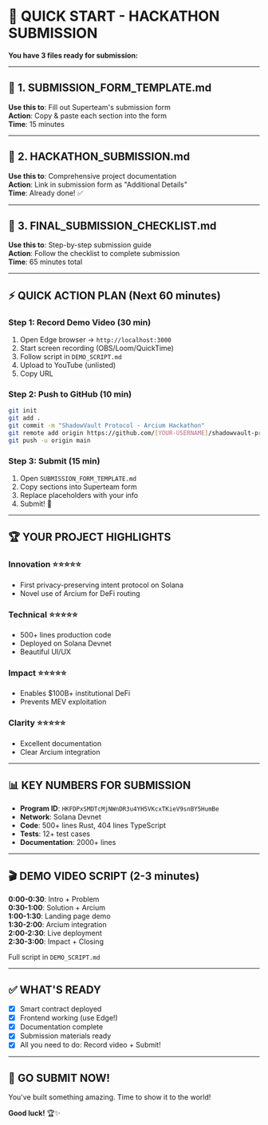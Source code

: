 # 🎯 QUICK START - HACKATHON SUBMISSION

**You have 3 files ready for submission:**

---

## 📄 **1. SUBMISSION_FORM_TEMPLATE.md**
**Use this to**: Fill out Superteam's submission form  
**Action**: Copy & paste each section into the form  
**Time**: 15 minutes

---

## 📄 **2. HACKATHON_SUBMISSION.md**
**Use this to**: Comprehensive project documentation  
**Action**: Link in submission form as "Additional Details"  
**Time**: Already done! ✅

---

## 📄 **3. FINAL_SUBMISSION_CHECKLIST.md**
**Use this to**: Step-by-step submission guide  
**Action**: Follow the checklist to complete submission  
**Time**: 65 minutes total

---

## ⚡ **QUICK ACTION PLAN** (Next 60 minutes)

### **Step 1: Record Demo Video** (30 min)
1. Open Edge browser → `http://localhost:3000`
2. Start screen recording (OBS/Loom/QuickTime)
3. Follow script in `DEMO_SCRIPT.md`
4. Upload to YouTube (unlisted)
5. Copy URL

### **Step 2: Push to GitHub** (10 min)
```bash
git init
git add .
git commit -m "ShadowVault Protocol - Arcium Hackathon"
git remote add origin https://github.com/[YOUR-USERNAME]/shadowvault-protocol.git
git push -u origin main
```

### **Step 3: Submit** (15 min)
1. Open `SUBMISSION_FORM_TEMPLATE.md`
2. Copy sections into Superteam form
3. Replace placeholders with your info
4. Submit! 🚀

---

## 🏆 **YOUR PROJECT HIGHLIGHTS**

### **Innovation** ⭐⭐⭐⭐⭐
- First privacy-preserving intent protocol on Solana
- Novel use of Arcium for DeFi routing

### **Technical** ⭐⭐⭐⭐⭐
- 500+ lines production code
- Deployed on Solana Devnet
- Beautiful UI/UX

### **Impact** ⭐⭐⭐⭐⭐
- Enables $100B+ institutional DeFi
- Prevents MEV exploitation

### **Clarity** ⭐⭐⭐⭐⭐
- Excellent documentation
- Clear Arcium integration

---

## 📊 **KEY NUMBERS FOR SUBMISSION**

- **Program ID**: `HKFDPxSMDTcMjNWnDR3u4YH5VKcxTKieV9snBY5HumBe`
- **Network**: Solana Devnet
- **Code**: 500+ lines Rust, 404 lines TypeScript
- **Tests**: 12+ test cases
- **Documentation**: 2000+ lines

---

## 🎬 **DEMO VIDEO SCRIPT** (2-3 minutes)

**0:00-0:30**: Intro + Problem  
**0:30-1:00**: Solution + Arcium  
**1:00-1:30**: Landing page demo  
**1:30-2:00**: Arcium integration  
**2:00-2:30**: Live deployment  
**2:30-3:00**: Impact + Closing  

Full script in `DEMO_SCRIPT.md`

---

## ✅ **WHAT'S READY**

- [x] Smart contract deployed
- [x] Frontend working (use Edge!)
- [x] Documentation complete
- [x] Submission materials ready
- [x] All you need to do: Record video + Submit!

---

## 🚀 **GO SUBMIT NOW!**

You've built something amazing. Time to show it to the world!

**Good luck!** 🏆✨
